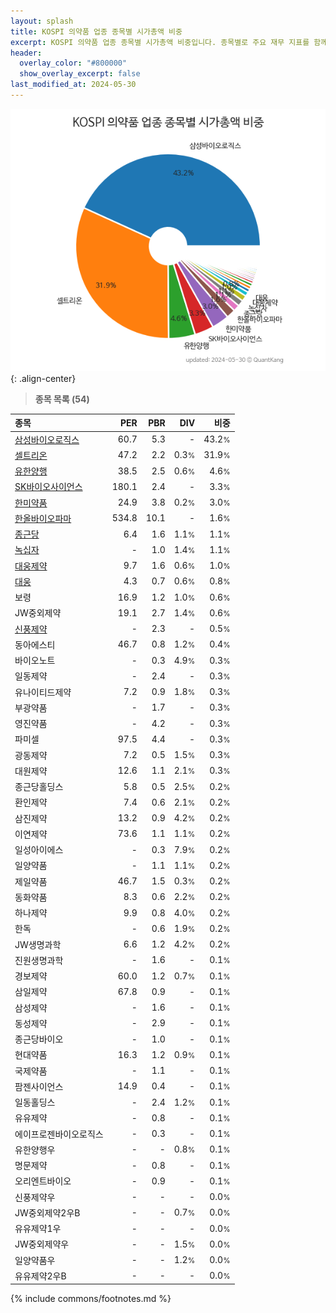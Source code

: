 ```yaml
---
layout: splash
title: KOSPI 의약품 업종 종목별 시가총액 비중
excerpt: KOSPI 의약품 업종 종목별 시가총액 비중입니다. 종목별로 주요 재무 지표를 함께 표시합니다.
header:
  overlay_color: "#800000"
  show_overlay_excerpt: false
last_modified_at: 2024-05-30
---
```



![KOSPI 의약품 업종 종목별 시가총액 비중](/stats/sector/images/kospi_업종_의약품_종목.png){: .align-center}


> **종목 목록 (54)**<a id="list"></a>

| **종목** | **PER** | **PBR** | **DIV** | **비중** |
| :------- | ------: | ------: | ------: | -------: |
| [삼성바이오로직스](/207940/) | 60.7 | 5.3 | - | 43.2<small>%</small> |
| [셀트리온](/068270/) | 47.2 | 2.2 | 0.3<small>%</small> | 31.9<small>%</small> |
| [유한양행](/000100/) | 38.5 | 2.5 | 0.6<small>%</small> | 4.6<small>%</small> |
| [SK바이오사이언스](/302440/) | 180.1 | 2.4 | - | 3.3<small>%</small> |
| [한미약품](/128940/) | 24.9 | 3.8 | 0.2<small>%</small> | 3.0<small>%</small> |
| [한올바이오파마](/009420/) | 534.8 | 10.1 | - | 1.6<small>%</small> |
| [종근당](/185750/) | 6.4 | 1.6 | 1.1<small>%</small> | 1.1<small>%</small> |
| [녹십자](/006280/) | - | 1.0 | 1.4<small>%</small> | 1.1<small>%</small> |
| [대웅제약](/069620/) | 9.7 | 1.6 | 0.6<small>%</small> | 1.0<small>%</small> |
| [대웅](/003090/) | 4.3 | 0.7 | 0.6<small>%</small> | 0.8<small>%</small> |
| 보령 | 16.9 | 1.2 | 1.0<small>%</small> | 0.6<small>%</small> |
| JW중외제약 | 19.1 | 2.7 | 1.4<small>%</small> | 0.6<small>%</small> |
| [신풍제약](/019170/) | - | 2.3 | - | 0.5<small>%</small> |
| 동아에스티 | 46.7 | 0.8 | 1.2<small>%</small> | 0.4<small>%</small> |
| 바이오노트 | - | 0.3 | 4.9<small>%</small> | 0.3<small>%</small> |
| 일동제약 | - | 2.4 | - | 0.3<small>%</small> |
| 유나이티드제약 | 7.2 | 0.9 | 1.8<small>%</small> | 0.3<small>%</small> |
| 부광약품 | - | 1.7 | - | 0.3<small>%</small> |
| 영진약품 | - | 4.2 | - | 0.3<small>%</small> |
| 파미셀 | 97.5 | 4.4 | - | 0.3<small>%</small> |
| 광동제약 | 7.2 | 0.5 | 1.5<small>%</small> | 0.3<small>%</small> |
| 대원제약 | 12.6 | 1.1 | 2.1<small>%</small> | 0.3<small>%</small> |
| 종근당홀딩스 | 5.8 | 0.5 | 2.5<small>%</small> | 0.2<small>%</small> |
| 환인제약 | 7.4 | 0.6 | 2.1<small>%</small> | 0.2<small>%</small> |
| 삼진제약 | 13.2 | 0.9 | 4.2<small>%</small> | 0.2<small>%</small> |
| 이연제약 | 73.6 | 1.1 | 1.1<small>%</small> | 0.2<small>%</small> |
| 일성아이에스 | - | 0.3 | 7.9<small>%</small> | 0.2<small>%</small> |
| 일양약품 | - | 1.1 | 1.1<small>%</small> | 0.2<small>%</small> |
| 제일약품 | 46.7 | 1.5 | 0.3<small>%</small> | 0.2<small>%</small> |
| 동화약품 | 8.3 | 0.6 | 2.2<small>%</small> | 0.2<small>%</small> |
| 하나제약 | 9.9 | 0.8 | 4.0<small>%</small> | 0.2<small>%</small> |
| 한독 | - | 0.6 | 1.9<small>%</small> | 0.2<small>%</small> |
| JW생명과학 | 6.6 | 1.2 | 4.2<small>%</small> | 0.2<small>%</small> |
| 진원생명과학 | - | 1.6 | - | 0.1<small>%</small> |
| 경보제약 | 60.0 | 1.2 | 0.7<small>%</small> | 0.1<small>%</small> |
| 삼일제약 | 67.8 | 0.9 | - | 0.1<small>%</small> |
| 삼성제약 | - | 1.6 | - | 0.1<small>%</small> |
| 동성제약 | - | 2.9 | - | 0.1<small>%</small> |
| 종근당바이오 | - | 1.0 | - | 0.1<small>%</small> |
| 현대약품 | 16.3 | 1.2 | 0.9<small>%</small> | 0.1<small>%</small> |
| 국제약품 | - | 1.1 | - | 0.1<small>%</small> |
| 팜젠사이언스 | 14.9 | 0.4 | - | 0.1<small>%</small> |
| 일동홀딩스 | - | 2.4 | 1.2<small>%</small> | 0.1<small>%</small> |
| 유유제약 | - | 0.8 | - | 0.1<small>%</small> |
| 에이프로젠바이오로직스 | - | 0.3 | - | 0.1<small>%</small> |
| 유한양행우 | - | - | 0.8<small>%</small> | 0.1<small>%</small> |
| 명문제약 | - | 0.8 | - | 0.1<small>%</small> |
| 오리엔트바이오 | - | 0.9 | - | 0.1<small>%</small> |
| 신풍제약우 | - | - | - | 0.0<small>%</small> |
| JW중외제약2우B | - | - | 0.7<small>%</small> | 0.0<small>%</small> |
| 유유제약1우 | - | - | - | 0.0<small>%</small> |
| JW중외제약우 | - | - | 1.5<small>%</small> | 0.0<small>%</small> |
| 일양약품우 | - | - | 1.2<small>%</small> | 0.0<small>%</small> |
| 유유제약2우B | - | - | - | 0.0<small>%</small> |

{% include commons/footnotes.md %}